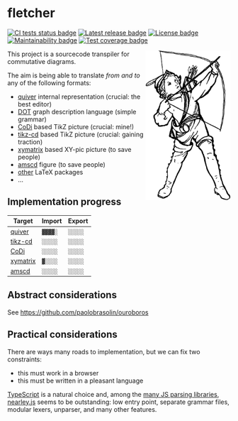 # fletcher

[![CI tests status badge][build-shield]][build-url]
[![Latest release badge][rubygems-shield]][rubygems-url]
[![License badge][license-shield]][license-url]
[![Maintainability badge][cc-maintainability-shield]][cc-maintainability-url]
[![Test coverage badge][cc-coverage-shield]][cc-coverage-url]

[build-shield]: https://img.shields.io/github/workflow/status/paolobrasolin/fletcher/CI/main?label=tests&logo=github
[build-url]: https://github.com/paolobrasolin/fletcher/actions/workflows/main.yml "CI tests status"
[rubygems-shield]: https://img.shields.io/npm/v/TODO?logo=npm
[rubygems-url]: https://rubygems.org/gems/fletcher "Latest release"
[license-shield]: https://img.shields.io/github/license/paolobrasolin/fletcher
[license-url]: https://github.com/paolobrasolin/fletcher/blob/main/LICENSE "License"
[cc-maintainability-shield]: https://img.shields.io/codeclimate/maintainability/paolobrasolin/fletcher?logo=codeclimate
[cc-maintainability-url]: https://codeclimate.com/github/paolobrasolin/fletcher "Maintainability"
[cc-coverage-shield]: https://img.shields.io/codeclimate/coverage/paolobrasolin/fletcher?logo=codeclimate&label=test%20coverage
[cc-coverage-url]: https://codeclimate.com/github/paolobrasolin/fletcher/coverage "Test coverage"

<img align="right" width="192px" alt="Victorian illustration of a boy drawing a bow." src="https://github.com/paolobrasolin/fletcher/raw/main/boy.png">

This project is a sourcecode transpiler for commutative diagrams.

The aim is being able to translate _from and to_ any of the following formats:

- [quiver][quiver-url] internal representation (crucial: the best editor)
- [DOT][dot-url] graph description language (simple grammar)
- [CoDi][codi-url] based TikZ picture (crucial: mine!)
- [tikz-cd][tikzcd-url] based TikZ picture (crucial: gaining traction)
- [xymatrix][xymatrix-url] based XY-pic picture (to save people)
- [amscd][amscd-url] figure (to save people)
- [other][other-url] LaTeX packages
- ...

[quiver-url]: https://github.com/varkor/quiver
[codi-url]: https://github.com/paolobrasolin/commutative-diagrams/
[tikzcd-url]: https://github.com/astoff/tikz-cd
[xymatrix-url]: https://ctan.org/pkg/xymatrix
[amscd-url]: https://ctan.org/pkg/amscd
[dot-url]: https://en.wikipedia.org/wiki/DOT_(graph_description_language)
[other-url]: https://ctan.org/topic/diagram-comm

## Implementation progress

| Target                   | Import  | Export  |
| ------------------------ | ------- | ------- |
| [quiver][quiver-url]     | `▓▓▓▓░` | `░░░░░` |
| [tikz-cd][codi-url]      | `░░░░░` | `░░░░░` |
| [CoDi][codi-url]         | `░░░░░` | `░░░░░` |
| [xymatrix][xymatrix-url] | `▓░░░░` | `░░░░░` |
| [amscd][amscd-url]       | `░░░░░` | `░░░░░` |

## Abstract considerations

See https://github.com/paolobrasolin/ouroboros

## Practical considerations

There are ways many roads to implementation, but we can fix two constraints:

- this must work in a browser
- this must be written in a pleasant language

[TypeScript](typescript-url) is a natural choice and, among the [many JS parsing libraries][js-parsing-url], [nearley.js][nearley-url] seems to be outstanding: low entry point, separate grammar files, modular lexers, unparser, and many other features.

[typescript-url]: https://www.typescriptlang.org/
[js-parsing-url]: https://tomassetti.me/parsing-in-javascript/
[nearley-url]: https://nearley.js.org/

